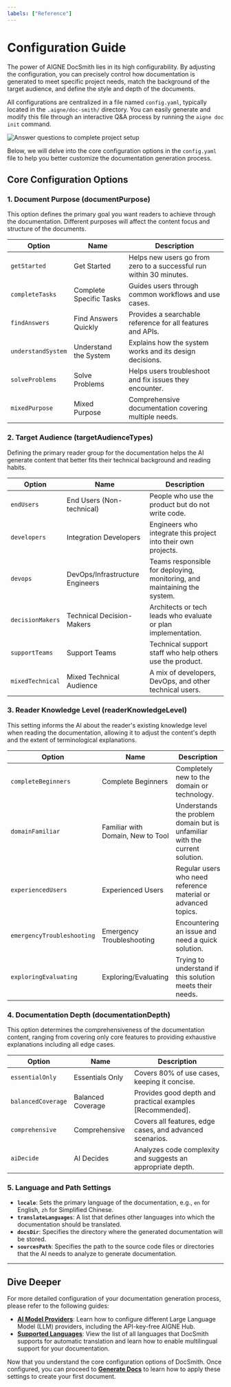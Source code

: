 ```yaml
---
labels: ["Reference"]
---
```


# Configuration Guide

The power of AIGNE DocSmith lies in its high configurability. By adjusting the configuration, you can precisely control how documentation is generated to meet specific project needs, match the background of the target audience, and define the style and depth of the documents.

All configurations are centralized in a file named `config.yaml`, typically located in the `.aigne/doc-smith/` directory. You can easily generate and modify this file through an interactive Q&A process by running the `aigne doc init` command.

![Answer questions to complete project setup](https://docsmith.aigne.io/image-bin/uploads/fbedbfa256036ad6375a6c18047a75ad.png)

Below, we will delve into the core configuration options in the `config.yaml` file to help you better customize the documentation generation process.

## Core Configuration Options

### 1. Document Purpose (documentPurpose)

This option defines the primary goal you want readers to achieve through the documentation. Different purposes will affect the content focus and structure of the documents.

| Option | Name | Description |
|---|---|---|
| `getStarted` | Get Started | Helps new users go from zero to a successful run within 30 minutes. |
| `completeTasks` | Complete Specific Tasks | Guides users through common workflows and use cases. |
| `findAnswers` | Find Answers Quickly | Provides a searchable reference for all features and APIs. |
| `understandSystem` | Understand the System | Explains how the system works and its design decisions. |
| `solveProblems` | Solve Problems | Helps users troubleshoot and fix issues they encounter. |
| `mixedPurpose` | Mixed Purpose | Comprehensive documentation covering multiple needs. |

### 2. Target Audience (targetAudienceTypes)

Defining the primary reader group for the documentation helps the AI generate content that better fits their technical background and reading habits.

| Option | Name | Description |
|---|---|---|
| `endUsers` | End Users (Non-technical) | People who use the product but do not write code. |
| `developers` | Integration Developers | Engineers who integrate this project into their own projects. |
| `devops` | DevOps/Infrastructure Engineers | Teams responsible for deploying, monitoring, and maintaining the system. |
| `decisionMakers` | Technical Decision-Makers | Architects or tech leads who evaluate or plan implementation. |
| `supportTeams` | Support Teams | Technical support staff who help others use the product. |
| `mixedTechnical` | Mixed Technical Audience | A mix of developers, DevOps, and other technical users. |

### 3. Reader Knowledge Level (readerKnowledgeLevel)

This setting informs the AI about the reader's existing knowledge level when reading the documentation, allowing it to adjust the content's depth and the extent of terminological explanations.

| Option | Name | Description |
|---|---|---|
| `completeBeginners` | Complete Beginners | Completely new to the domain or technology. |
| `domainFamiliar` | Familiar with Domain, New to Tool | Understands the problem domain but is unfamiliar with the current solution. |
| `experiencedUsers` | Experienced Users | Regular users who need reference material or advanced topics. |
| `emergencyTroubleshooting` | Emergency Troubleshooting | Encountering an issue and need a quick solution. |
| `exploringEvaluating` | Exploring/Evaluating | Trying to understand if this solution meets their needs. |

### 4. Documentation Depth (documentationDepth)

This option determines the comprehensiveness of the documentation content, ranging from covering only core features to providing exhaustive explanations including all edge cases.

| Option | Name | Description |
|---|---|---|
| `essentialOnly` | Essentials Only | Covers 80% of use cases, keeping it concise. |
| `balancedCoverage` | Balanced Coverage | Provides good depth and practical examples [Recommended]. |
| `comprehensive` | Comprehensive | Covers all features, edge cases, and advanced scenarios. |
| `aiDecide` | AI Decides | Analyzes code complexity and suggests an appropriate depth. |

### 5. Language and Path Settings

- **`locale`**: Sets the primary language of the documentation, e.g., `en` for English, `zh` for Simplified Chinese.
- **`translateLanguages`**: A list that defines other languages into which the documentation should be translated.
- **`docsDir`**: Specifies the directory where the generated documentation will be stored.
- **`sourcesPath`**: Specifies the path to the source code files or directories that the AI needs to analyze to generate documentation.

---

## Dive Deeper

For more detailed configuration of your documentation generation process, please refer to the following guides:

- **[AI Model Providers](./configuration-llm-providers.md)**: Learn how to configure different Large Language Model (LLM) providers, including the API-key-free AIGNE Hub.
- **[Supported Languages](./configuration-supported-languages.md)**: View the list of all languages that DocSmith supports for automatic translation and learn how to enable multilingual support for your documentation.

Now that you understand the core configuration options of DocSmith. Once configured, you can proceed to **[Generate Docs](./core-features-generate-docs.md)** to learn how to apply these settings to create your first document.
